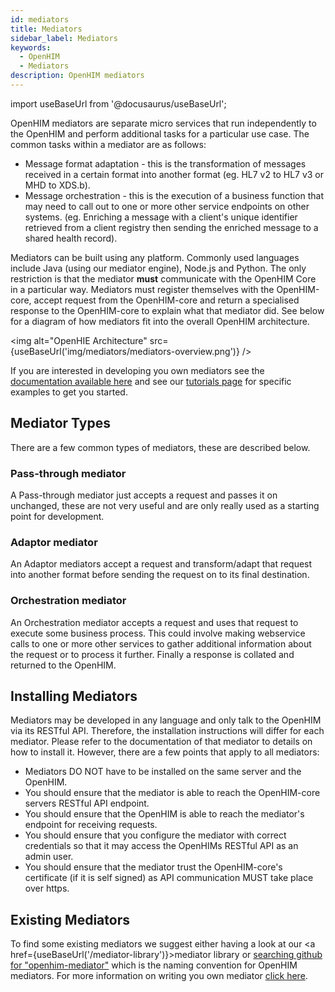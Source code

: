 ```yaml
---
id: mediators
title: Mediators
sidebar_label: Mediators
keywords:
  - OpenHIM
  - Mediators
description: OpenHIM mediators
---
```


import useBaseUrl from '@docusaurus/useBaseUrl';

OpenHIM mediators are separate micro services that run independently to the OpenHIM and perform additional tasks for a particular use case. The common tasks within a mediator are as follows:

- Message format adaptation - this is the transformation of messages received in a certain format into another format (eg. HL7 v2 to HL7 v3 or MHD to XDS.b).
- Message orchestration - this is the execution of a business function that may need to call out to one or more other service endpoints on other systems. (eg. Enriching a message with a client's unique identifier retrieved from a client registry then sending the enriched message to a shared health record).

Mediators can be built using any platform. Commonly used languages include Java (using our mediator engine), Node.js and Python. The only restriction is that the mediator **must** communicate with the OpenHIM Core in a particular way. Mediators must register themselves with the OpenHIM-core, accept request from the OpenHIM-core and return a specialised response to the OpenHIM-core to explain what that mediator did. See below for a diagram of how mediators fit into the overall OpenHIM architecture.

<img alt="OpenHIE Architecture" src={useBaseUrl('img/mediators/mediators-overview.png')} />

If you are interested in developing you own mediators see the [documentation available here](../dev-guide/developing-mediators) and see our [tutorials page](../tutorial/mediators/basic-scaffold) for specific examples to get you started.

## Mediator Types

There are a few common types of mediators, these are described below.

### Pass-through mediator

A Pass-through mediator just accepts a request and passes it on unchanged, these are not very useful and are only really used as a starting point for development.

### Adaptor mediator

An Adaptor mediators accept a request and transform/adapt that request into another format before sending the request on to its final destination.

### Orchestration mediator

An Orchestration mediator accepts a request and uses that request to execute some business process. This could involve making webservice calls to one or more other services to gather additional information about the request or to process it further. Finally a response is collated and returned to the OpenHIM.

## Installing Mediators

Mediators may be developed in any language and only talk to the OpenHIM via its RESTful API. Therefore, the installation instructions will differ for each mediator. Please refer to the documentation of that mediator to details on how to install it. However, there are a few points that apply to all mediators:

- Mediators DO NOT have to be installed on the same server and the OpenHIM.
- You should ensure that the mediator is able to reach the OpenHIM-core servers RESTful API endpoint.
- You should ensure that the OpenHIM is able to reach the mediator's endpoint for receiving requests.
- You should ensure that you configure the mediator with correct credentials so that it may access the OpenHIMs RESTful API as an admin user.
- You should ensure that the mediator trust the OpenHIM-core's certificate (if it is self signed) as API communication MUST take place over https.

## Existing Mediators

To find some existing mediators we suggest either having a look at our <a href={useBaseUrl('/mediator-library')}>mediator library</a> or [searching github for "openhim-mediator"](https://github.com/search?utf8=%E2%9C%93&q=%22openhim-mediator%22&type=Repositories&ref=searchresults) which is the naming convention for OpenHIM mediators. For more information on writing you own mediator [click here](../dev-guide/developing-mediators).
